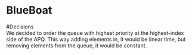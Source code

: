 # BlueBoat

#Decisions  
We decided to order the queue with highest priority at the highest-index side of the APQ. This way adding elements in, it would be linear time, but removing elements from the queue, it would be constant.
